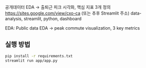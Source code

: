 공개데이터 EDA → 출퇴근 피크 시각화, 핵심 지표 3개 정의
https://sites.google.com/view/cxo-ca  (또는 추후 Streamlit 주소)
data-analysis, streamlit, python, dashboard

EDA: Public data EDA → peak commute visualization, 3 key metrics

## 실행 방법
```bash
pip install -r requirements.txt
streamlit run app/app.py
